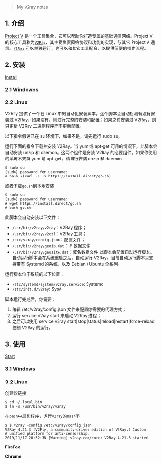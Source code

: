 > My v2ray notes

## 1. 介绍
[Project V](https://www.v2ray.com/) 是一个工具集合，它可以帮助你打造专属的基础通信网络。Project V 的核心工具称为[`V2Ray`](https://github.com/v2ray/v2ray-core)，其主要负责网络协议和功能的实现，与其它 Project V 通信。[`V2Ray`](https://github.com/v2ray/v2ray-core) 可以单独运行，也可以和其它工具配合，以提供简便的操作流程。

## 2. 安装
[Install](https://www.v2ray.com/chapter_00/install.html)

### 2.1 Windowns
### 2.2 Linux
V2Ray 提供了一个在 Linux 中的自动化安装脚本。这个脚本会自动检测有没有安装过 V2Ray，如果没有，则进行完整的安装和配置；如果之前安装过 V2Ray，则只更新 V2Ray 二进制程序而不更新配置。

以下指令假设已在 su 环境下，如果不是，请先运行 sudo su。

运行下面的指令下载并安装 V2Ray。当 yum 或 apt-get 可用的情况下，此脚本会自动安装 unzip 和 daemon。这两个组件是安装 V2Ray 的必要组件。如果你使用的系统不支持 yum 或 apt-get，请自行安装 unzip 和 daemon
```
$ sudo su
[sudo] password for username:
# bash <(curl -L -s https://install.direct/go.sh)
```
或者下载`go.sh`到本地安装
```
$ sudo su
[sudo] password for username:
# wget https://install.direct/go.sh
# bash go.sh
```
此脚本会自动安装以下文件：

-   `/usr/bin/v2ray/v2ray`：V2Ray 程序；
-   `/usr/bin/v2ray/v2ctl`：V2Ray 工具；
-   `/etc/v2ray/config.json`：配置文件；
-   `/usr/bin/v2ray/geoip.dat`：IP 数据文件
-   `/usr/bin/v2ray/geosite.dat`：域名数据文件
此脚本会配置自动运行脚本。自动运行脚本会在系统重启之后，自动运行 V2Ray。目前自动运行脚本只支持带有 Systemd 的系统，以及 Debian / Ubuntu 全系列。

运行脚本位于系统的以下位置：

-   `/etc/systemd/system/v2ray.service`: Systemd
-   `/etc/init.d/v2ray`: SysV

脚本运行完成后，你需要：

1.  编辑 /etc/v2ray/config.json 文件来配置你需要的代理方式；
2.  运行 service v2ray start 来启动 V2Ray 进程；
3.  之后可以使用 service v2ray start|stop|status|reload|restart|force-reload 控制 V2Ray 的运行。

## 3. 使用
[Start](https://www.v2ray.com/chapter_00/start.html)
### 3.1 Windows
### 3.2  Linux
创建软链接
```
$ cd ~/.local.bin
$ ln -s /usr/bin/v2ray/v2ray
```
在`bash`中启动程序，运行`v2ray`的`bash`不
```
$ $ v2ray -config /etc/v2ray/config.json
V2Ray 4.21.3 (V2Fly, a community-driven edition of V2Ray.) Custom
A unified platform for anti-censorship.
2019/11/17 20:32:38 [Warning] v2ray.com/core: V2Ray 4.21.3 started
```
**FireFox**

**Chrome**
<!--stackedit_data:
eyJwcm9wZXJ0aWVzIjoiZXh0ZW5zaW9uczpcbiAgcHJlc2V0Oi
BnZm1cbiIsImhpc3RvcnkiOlstNjI2OTM3NzE2LC03NDkwMDUx
NzAsLTYxOTEyOTI3MCwxMTMxMzk4NDcyLDExNTQzNDc4MTIsMz
M1MjEzOTIzLC03NTIyNzMyNDAsMTkwNTY3MDAxXX0=
-->